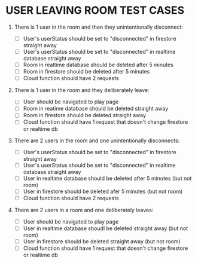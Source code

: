 # USER LEAVING ROOM TEST CASES

1. There is 1 user in the room and then they unintentionally disconnect:

   - [ ] User's userStatus should be set to "disconnected" in firestore straight away
   - [ ] User's userStatus should be set to "disconnected" in realtime database straight away
   - [ ] Room in realtime database should be deleted after 5 minutes
   - [ ] Room in firestore should be deleted after 5 minutes
   - [ ] Cloud function should have 2 requests
   <!-- WORKING (15/02/24) -->

2. There is 1 user in the room and they deliberately leave:

   - [ ] User should be navigated to play page
   - [ ] Room in reatime database should be deleted straight away
   - [ ] Room in firestore should be deleted straight away
   - [ ] Cloud function should have 1 request that doesn't change firestore or realtime db
   <!-- WORKING (15/02/24)  -->

3. There are 2 users in the room and one unintentionally disconnects:

   - [ ] User's userStatus should be set to "disconnected" in firestore straight away
   - [ ] User's userStatus should be set to "disconnected" in realtime database straight away
   - [ ] User in realtime database should be deleted after 5 minutes (but not room)
   - [ ] User in firestore should be deleted afer 5 minutes (but not room)
   - [ ] Cloud function should have 2 requests
   <!-- WORKING (15/02/24) -->

4. There are 2 users in a room and one deliberately leaves:
   - [ ] User should be navigated to play page
   - [ ] User in realtime database shoudl be deleted straight away (but not room)
   - [ ] User in firestore should be deleted straight away (but not room)
   - [ ] Cloud function should have 1 request that doesn't change firestore or realtime db
   <!-- WORKING (15/02/24) -->

<!-- TODO:
Bug: when a user deliberately leaves, the room is deleted from the realtime database. Then, when the user refreshes the page, they are suddenly back in the room (even tho localdbuser and localdbroom are both null)...

Might be due to the way the onDisconnect is set up? (it's not in a useEffect + there's no removal of event listener on unmount)
-->
